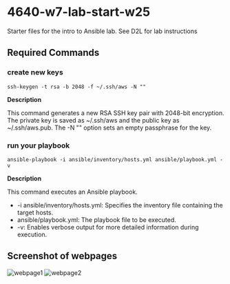 # 4640-w7-lab-start-w25

Starter files for the intro to Ansible lab.
See D2L for lab instructions


## Required Commands

### create new keys 
```ssh-keygen -t rsa -b 2048 -f ~/.ssh/aws -N ""```

**Description**

This command generates a new RSA SSH key pair with 2048-bit encryption. The private key is saved as ~/.ssh/aws and the public key as ~/.ssh/aws.pub. The -N "" option sets an empty passphrase for the key.

### run your playbook
```ansible-playbook -i ansible/inventory/hosts.yml ansible/playbook.yml -v```

**Description**

This command executes an Ansible playbook.
- -i ansible/inventory/hosts.yml: Specifies the inventory file containing the target hosts.
- ansible/playbook.yml: The playbook file to be executed.
- -v: Enables verbose output for more detailed information during execution.

## Screenshot of webpages

![webpage1](webpage1.png)
![webpage2](webpage2.png)